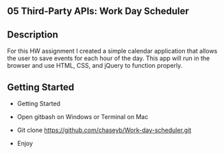 ## 05 Third-Party APIs: Work Day Scheduler

## Description 

For this HW assignment I created a simple calendar application that allows the user to save events for each hour of the day. This app will run in the browser and use HTML, CSS, and jQuery to function properly.

## Getting Started 

* Getting Started

* Open gitbash on Windows or Terminal on Mac

* Git clone https://github.com/chaseyb/Work-day-scheduler.git

* Enjoy
